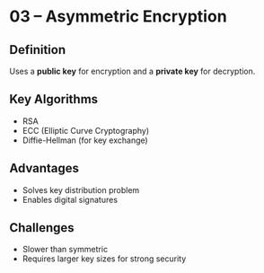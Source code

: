 # 03 – Asymmetric Encryption

## Definition
Uses a **public key** for encryption and a **private key** for decryption.

## Key Algorithms
- RSA
- ECC (Elliptic Curve Cryptography)
- Diffie-Hellman (for key exchange)

## Advantages
- Solves key distribution problem
- Enables digital signatures

## Challenges
- Slower than symmetric
- Requires larger key sizes for strong security

